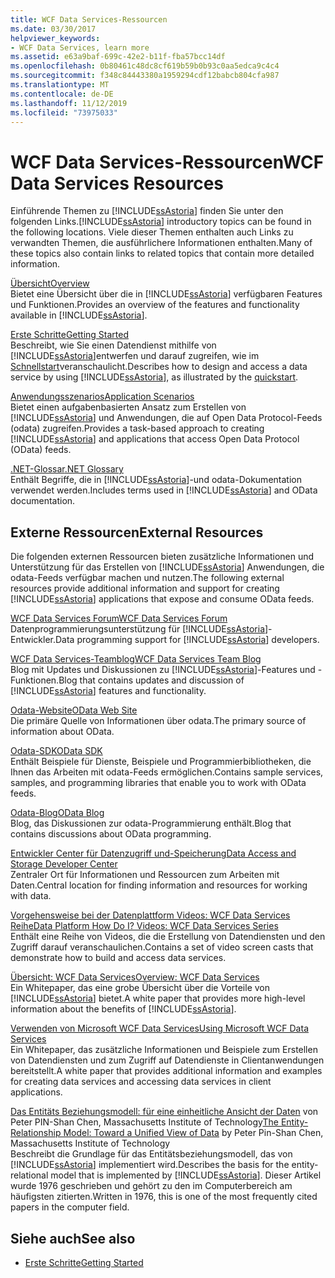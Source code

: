 ```yaml
---
title: WCF Data Services-Ressourcen
ms.date: 03/30/2017
helpviewer_keywords:
- WCF Data Services, learn more
ms.assetid: e63a9baf-699c-42e2-b11f-fba57bcc14df
ms.openlocfilehash: 0b80461c48dc8cf619b59b0b93c0aa5edca9c4c4
ms.sourcegitcommit: f348c84443380a1959294cdf12babcb804cfa987
ms.translationtype: MT
ms.contentlocale: de-DE
ms.lasthandoff: 11/12/2019
ms.locfileid: "73975033"
---
```

# <a name="wcf-data-services-resources"></a><span data-ttu-id="def41-102">WCF Data Services-Ressourcen</span><span class="sxs-lookup"><span data-stu-id="def41-102">WCF Data Services Resources</span></span>
<span data-ttu-id="def41-103">Einführende Themen zu [!INCLUDE[ssAstoria](../../../../includes/ssastoria-md.md)] finden Sie unter den folgenden Links.</span><span class="sxs-lookup"><span data-stu-id="def41-103">[!INCLUDE[ssAstoria](../../../../includes/ssastoria-md.md)] introductory topics can be found in the following locations.</span></span> <span data-ttu-id="def41-104">Viele dieser Themen enthalten auch Links zu verwandten Themen, die ausführlichere Informationen enthalten.</span><span class="sxs-lookup"><span data-stu-id="def41-104">Many of these topics also contain links to related topics that contain more detailed information.</span></span>  
  
 [<span data-ttu-id="def41-105">Übersicht</span><span class="sxs-lookup"><span data-stu-id="def41-105">Overview</span></span>](wcf-data-services-overview.md)  
 <span data-ttu-id="def41-106">Bietet eine Übersicht über die in [!INCLUDE[ssAstoria](../../../../includes/ssastoria-md.md)] verfügbaren Features und Funktionen.</span><span class="sxs-lookup"><span data-stu-id="def41-106">Provides an overview of the features and functionality available in [!INCLUDE[ssAstoria](../../../../includes/ssastoria-md.md)].</span></span>  
  
 [<span data-ttu-id="def41-107">Erste Schritte</span><span class="sxs-lookup"><span data-stu-id="def41-107">Getting Started</span></span>](../adonet/ef/getting-started.md)  
 <span data-ttu-id="def41-108">Beschreibt, wie Sie einen Datendienst mithilfe von [!INCLUDE[ssAstoria](../../../../includes/ssastoria-md.md)]entwerfen und darauf zugreifen, wie im [Schnellstart](quickstart-wcf-data-services.md)veranschaulicht.</span><span class="sxs-lookup"><span data-stu-id="def41-108">Describes how to design and access a data service by using [!INCLUDE[ssAstoria](../../../../includes/ssastoria-md.md)], as illustrated by the [quickstart](quickstart-wcf-data-services.md).</span></span>  
  
 [<span data-ttu-id="def41-109">Anwendungsszenarios</span><span class="sxs-lookup"><span data-stu-id="def41-109">Application Scenarios</span></span>](application-scenarios-wcf-data-services.md)  
 <span data-ttu-id="def41-110">Bietet einen aufgabenbasierten Ansatz zum Erstellen von [!INCLUDE[ssAstoria](../../../../includes/ssastoria-md.md)] und Anwendungen, die auf Open Data Protocol-Feeds (odata) zugreifen.</span><span class="sxs-lookup"><span data-stu-id="def41-110">Provides a task-based approach to creating [!INCLUDE[ssAstoria](../../../../includes/ssastoria-md.md)] and applications that access Open Data Protocol (OData) feeds.</span></span>  
  
 [<span data-ttu-id="def41-111">.NET-Glossar</span><span class="sxs-lookup"><span data-stu-id="def41-111">.NET Glossary</span></span>](../../../standard/glossary.md)  
 <span data-ttu-id="def41-112">Enthält Begriffe, die in [!INCLUDE[ssAstoria](../../../../includes/ssastoria-md.md)]-und odata-Dokumentation verwendet werden.</span><span class="sxs-lookup"><span data-stu-id="def41-112">Includes terms used in [!INCLUDE[ssAstoria](../../../../includes/ssastoria-md.md)] and OData documentation.</span></span>  
  
## <a name="external-resources"></a><span data-ttu-id="def41-113">Externe Ressourcen</span><span class="sxs-lookup"><span data-stu-id="def41-113">External Resources</span></span>  
 <span data-ttu-id="def41-114">Die folgenden externen Ressourcen bieten zusätzliche Informationen und Unterstützung für das Erstellen von [!INCLUDE[ssAstoria](../../../../includes/ssastoria-md.md)] Anwendungen, die odata-Feeds verfügbar machen und nutzen.</span><span class="sxs-lookup"><span data-stu-id="def41-114">The following external resources provide additional information and support for creating [!INCLUDE[ssAstoria](../../../../includes/ssastoria-md.md)] applications that expose and consume OData feeds.</span></span>  
  
 [<span data-ttu-id="def41-115">WCF Data Services Forum</span><span class="sxs-lookup"><span data-stu-id="def41-115">WCF Data Services Forum</span></span>](https://go.microsoft.com/fwlink/?LinkId=150512)  
 <span data-ttu-id="def41-116">Datenprogrammierungsunterstützung für [!INCLUDE[ssAstoria](../../../../includes/ssastoria-md.md)]-Entwickler.</span><span class="sxs-lookup"><span data-stu-id="def41-116">Data programming support for [!INCLUDE[ssAstoria](../../../../includes/ssastoria-md.md)] developers.</span></span>  
  
 [<span data-ttu-id="def41-117">WCF Data Services-Teamblog</span><span class="sxs-lookup"><span data-stu-id="def41-117">WCF Data Services Team Blog</span></span>](https://go.microsoft.com/fwlink/?LinkId=150511)  
 <span data-ttu-id="def41-118">Blog mit Updates und Diskussionen zu [!INCLUDE[ssAstoria](../../../../includes/ssastoria-md.md)]-Features und -Funktionen.</span><span class="sxs-lookup"><span data-stu-id="def41-118">Blog that contains updates and discussion of [!INCLUDE[ssAstoria](../../../../includes/ssastoria-md.md)] features and functionality.</span></span>  
  
 [<span data-ttu-id="def41-119">Odata-Website</span><span class="sxs-lookup"><span data-stu-id="def41-119">OData Web Site</span></span>](https://go.microsoft.com/fwlink/?LinkID=184554)  
 <span data-ttu-id="def41-120">Die primäre Quelle von Informationen über odata.</span><span class="sxs-lookup"><span data-stu-id="def41-120">The primary source of information about OData.</span></span>  
  
 [<span data-ttu-id="def41-121">Odata-SDK</span><span class="sxs-lookup"><span data-stu-id="def41-121">OData SDK</span></span>](https://go.microsoft.com/fwlink/?LinkID=185248)  
 <span data-ttu-id="def41-122">Enthält Beispiele für Dienste, Beispiele und Programmierbibliotheken, die Ihnen das Arbeiten mit odata-Feeds ermöglichen.</span><span class="sxs-lookup"><span data-stu-id="def41-122">Contains sample services, samples, and programming libraries that enable you to work with OData feeds.</span></span>  
  
 [<span data-ttu-id="def41-123">Odata-Blog</span><span class="sxs-lookup"><span data-stu-id="def41-123">OData Blog</span></span>](https://go.microsoft.com/fwlink/?LinkId=185868)  
 <span data-ttu-id="def41-124">Blog, das Diskussionen zur odata-Programmierung enthält.</span><span class="sxs-lookup"><span data-stu-id="def41-124">Blog that contains discussions about OData programming.</span></span>  
  
 [<span data-ttu-id="def41-125">Entwickler Center für Datenzugriff und-Speicherung</span><span class="sxs-lookup"><span data-stu-id="def41-125">Data Access and Storage Developer Center</span></span>](https://go.microsoft.com/fwlink/?LinkId=91903)  
 <span data-ttu-id="def41-126">Zentraler Ort für Informationen und Ressourcen zum Arbeiten mit Daten.</span><span class="sxs-lookup"><span data-stu-id="def41-126">Central location for finding information and resources for working with data.</span></span>  
  
 [<span data-ttu-id="def41-127">Vorgehensweise bei der Datenplattform Videos: WCF Data Services Reihe</span><span class="sxs-lookup"><span data-stu-id="def41-127">Data Platform How Do I? Videos: WCF Data Services Series</span></span>](https://go.microsoft.com/fwlink/?LinkId=124600)  
 <span data-ttu-id="def41-128">Enthält eine Reihe von Videos, die die Erstellung von Datendiensten und den Zugriff darauf veranschaulichen.</span><span class="sxs-lookup"><span data-stu-id="def41-128">Contains a set of video screen casts that demonstrate how to build and access data services.</span></span>  
  
 [<span data-ttu-id="def41-129">Übersicht: WCF Data Services</span><span class="sxs-lookup"><span data-stu-id="def41-129">Overview: WCF Data Services</span></span>](https://go.microsoft.com/fwlink/?LinkID=131074)  
 <span data-ttu-id="def41-130">Ein Whitepaper, das eine grobe Übersicht über die Vorteile von [!INCLUDE[ssAstoria](../../../../includes/ssastoria-md.md)] bietet.</span><span class="sxs-lookup"><span data-stu-id="def41-130">A white paper that provides more high-level information about the benefits of [!INCLUDE[ssAstoria](../../../../includes/ssastoria-md.md)].</span></span>  
  
 [<span data-ttu-id="def41-131">Verwenden von Microsoft WCF Data Services</span><span class="sxs-lookup"><span data-stu-id="def41-131">Using Microsoft WCF Data Services</span></span>](https://go.microsoft.com/fwlink/?LinkID=131075)  
 <span data-ttu-id="def41-132">Ein Whitepaper, das zusätzliche Informationen und Beispiele zum Erstellen von Datendiensten und zum Zugriff auf Datendienste in Clientanwendungen bereitstellt.</span><span class="sxs-lookup"><span data-stu-id="def41-132">A white paper that provides additional information and examples for creating data services and accessing data services in client applications.</span></span>  
  
 <span data-ttu-id="def41-133">[Das Entitäts Beziehungsmodell: für eine einheitliche Ansicht der Daten](https://go.microsoft.com/fwlink/?LinkId=91909) von Peter PIN-Shan Chen, Massachusetts Institute of Technology</span><span class="sxs-lookup"><span data-stu-id="def41-133">[The Entity-Relationship Model: Toward a Unified View of Data](https://go.microsoft.com/fwlink/?LinkId=91909) by Peter Pin-Shan Chen, Massachusetts Institute of Technology</span></span>  
 <span data-ttu-id="def41-134">Beschreibt die Grundlage für das Entitätsbeziehungsmodell, das von [!INCLUDE[ssAstoria](../../../../includes/ssastoria-md.md)] implementiert wird.</span><span class="sxs-lookup"><span data-stu-id="def41-134">Describes the basis for the entity-relational model that is implemented by [!INCLUDE[ssAstoria](../../../../includes/ssastoria-md.md)].</span></span> <span data-ttu-id="def41-135">Dieser Artikel wurde 1976 geschrieben und gehört zu den im Computerbereich am häufigsten zitierten.</span><span class="sxs-lookup"><span data-stu-id="def41-135">Written in 1976, this is one of the most frequently cited papers in the computer field.</span></span>  
  
## <a name="see-also"></a><span data-ttu-id="def41-136">Siehe auch</span><span class="sxs-lookup"><span data-stu-id="def41-136">See also</span></span>

- [<span data-ttu-id="def41-137">Erste Schritte</span><span class="sxs-lookup"><span data-stu-id="def41-137">Getting Started</span></span>](getting-started-with-wcf-data-services.md)
